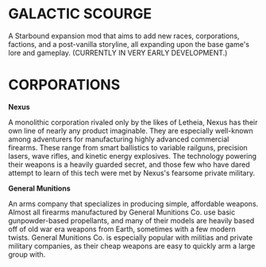 # **GALACTIC SCOURGE**

A Starbound expansion mod that aims to add new races, corporations, factions, and a post-vanilla storyline, all expanding upon the base game's lore and gameplay. (CURRENTLY IN VERY EARLY DEVELOPMENT.)

# **CORPORATIONS**

**Nexus**

A monolithic corporation rivaled only by the likes of Letheia, Nexus has their own line of nearly any product imaginable. They are especially well-known among adventurers for manufacturing highly advanced commercial firearms. These range from smart ballistics to variable railguns, precision lasers, wave rifles, and kinetic energy explosives. The technology powering their weapons is a heavily guarded secret, and those few who have dared attempt to learn of this tech were met by Nexus's fearsome private military.

**General Munitions**

An arms company that specializes in producing simple, affordable weapons. Almost all firearms manufactured by General Munitions Co. use basic gunpowder-based propellants, and many of their models are heavily based off of old war era weapons from Earth, sometimes with a few modern twists. General Munitions Co. is especially popular with militias and private military companies, as their cheap weapons are easy to quickly arm a large group with.
